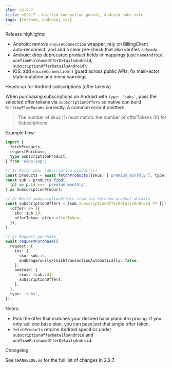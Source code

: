 ```yaml
---
slug: v2-9-7
title: v2.9.7 — Unified connection guards, Android subs note
tags: [release, android, ios]
---
```


Release highlights:

- Android: remove `ensureConnection` wrapper, rely on BillingClient auto‑reconnect, and add a clear pre‑check that also verifies `isReady`.
- Android: drop deprecated product fields in mappings (use `nameAndroid`, `oneTimePurchaseOfferDetailsAndroid`, `subscriptionOfferDetailsAndroid`).
- iOS: add `ensureConnection()` guard across public APIs; fix main‑actor state mutation and minor warnings.

Heads‑up for Android subscriptions (offer tokens)

When purchasing subscriptions on Android with `type: 'subs'`, pass the selected offer tokens via `subscriptionOffers` so native can build `BillingFlowParams` correctly. A common error if omitted:

> The number of skus (1) must match: the number of offerTokens (0) for Subscriptions

Example flow:

```ts
import {
  fetchProducts,
  requestPurchase,
  type SubscriptionProduct,
} from 'expo-iap';

// 1) Fetch your subscription product(s)
const products = await fetchProducts({skus: ['premium_monthly'], type: 'subs'});
const sub = products.find(
  (p) => p.id === 'premium_monthly',
) as SubscriptionProduct;

// 2) Build subscriptionOffers from the fetched product details
const subscriptionOffers = (sub.subscriptionOfferDetailsAndroid ?? []).map(
  (offer) => ({
    sku: sub.id,
    offerToken: offer.offerToken,
  }),
);

// 3) Request purchase
await requestPurchase({
  request: {
    ios: {
      sku: sub.id,
      andDangerouslyFinishTransactionAutomatically: false,
    },
    android: {
      skus: [sub.id],
      subscriptionOffers,
    },
  },
  type: 'subs',
});
```

Notes:

- Pick the offer that matches your desired base plan/intro pricing. If you only sell one base plan, you can pass just that single offer token.
- `fetchProducts` returns Android specifics under `subscriptionOfferDetailsAndroid` and `oneTimePurchaseOfferDetailsAndroid`.

Changelog

See `CHANGELOG.md` for the full list of changes in 2.9.7.
